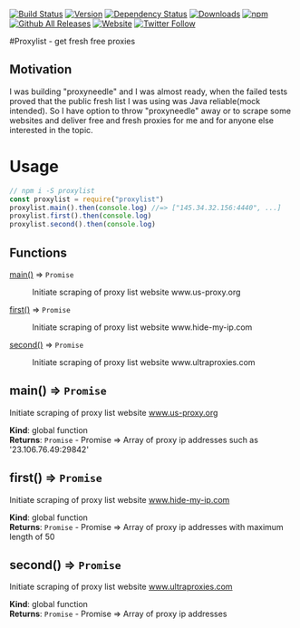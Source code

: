 [![Build Status](https://travis-ci.org/selfrefactor/proxyneedle.svg?branch=master)](https://travis-ci.org/selfrefactor/proxyneedle)
[![Version](https://img.shields.io/npm/v/proxyneedle.svg)](https://www.npmjs.com/package/proxyneedle)
[![Dependency Status](https://david-dm.org/selfrefactor/proxyneedle.svg)](https://david-dm.org/selfrefactor/proxyneedle)
[![Downloads](https://img.shields.io/npm/dt/proxyneedle.svg)](https://www.npmjs.com/package/proxyneedle)
[![npm](https://img.shields.io/npm/dm/proxyneedle.svg?maxAge=2592000?style=flat-square)]()
[![Github All Releases](https://img.shields.io/github/downloads/selfrefactor/proxyneedle/total.svg?maxAge=2592000)]()
[![Website](https://img.shields.io/website-up-down-green-red/http/ilearnsmarter.com.svg?maxAge=2592000?style=flat-square)]()
[![Twitter Follow](https://img.shields.io/twitter/follow/self_refactor.svg?style=social&label=Follow&maxAge=2592000?style=flat-square)]()

#Proxylist - get fresh free proxies

## Motivation

I was building "proxyneedle" and I was almost ready, when the failed tests
proved that the public fresh list I was using was Java reliable(mock intended). 
So I have option to throw "proxyneedle" away or to scrape some websites and 
deliver free and fresh proxies for me and for anyone else interested in the topic.

# Usage

```javascript
// npm i -S proxylist
const proxylist = require("proxylist")
proxylist.main().then(console.log) //=> ["145.34.32.156:4440", ...]
proxylist.first().then(console.log)
proxylist.second().then(console.log)
```

## Functions

<dl>
<dt><a href="#main">main()</a> ⇒ <code>Promise</code></dt>
<dd><p>Initiate scraping of proxy list website www.us-proxy.org</p>
</dd>
<dt><a href="#first">first()</a> ⇒ <code>Promise</code></dt>
<dd><p>Initiate scraping of proxy list website www.hide-my-ip.com</p>
</dd>
<dt><a href="#second">second()</a> ⇒ <code>Promise</code></dt>
<dd><p>Initiate scraping of proxy list website www.ultraproxies.com</p>
</dd>
</dl>

<a name="main"></a>

## main() ⇒ <code>Promise</code>
Initiate scraping of proxy list website www.us-proxy.org

**Kind**: global function  
**Returns**: <code>Promise</code> - Promise => Array of proxy ip addresses such as '23.106.76.49:29842'  
<a name="first"></a>

## first() ⇒ <code>Promise</code>
Initiate scraping of proxy list website www.hide-my-ip.com

**Kind**: global function  
**Returns**: <code>Promise</code> - Promise => Array of proxy ip addresses with maximum length of 50  
<a name="second"></a>

## second() ⇒ <code>Promise</code>
Initiate scraping of proxy list website www.ultraproxies.com

**Kind**: global function  
**Returns**: <code>Promise</code> - Promise => Array of proxy ip addresses  
